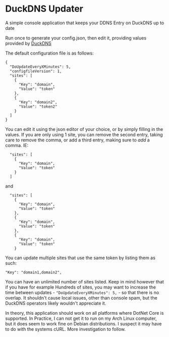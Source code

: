 # DuckDNS Updater
A simple console application that keeps your DDNS Entry on DuckDNS up to date

Run once to generate your config.json, then edit it, providing values provided by [DuckDNS](https://www.duckdns.org)

The default configuration file is as follows:
```
{
  "DoUpdateEveryXMinutes": 5,
  "configfileVersion": 1,
  "sites": [
    {
      "Key": "domain",
      "Value": "token"
    },
    {
      "Key": "domain2",
      "Value": "token2"
    }
  ]
}
```

You can edit it using the json editor of your choice, or by simply filling in the values. If you are only using 1 site, you can remove the second entry, taking care to remove the comma, or add a third entry, making sure to _add_ a comma. IE:

```
  "sites": [
    {
      "Key": "domain",
      "Value": "token"
    }
  ]
```
and 
```
  "sites": [
    {
      "Key": "domain",
      "Value": "token"
    },
    {
      "Key": "domain",
      "Value": "token"
    },
    {
      "Key": "domain",
      "Value": "token"
    }
```

You can update multiple sites that use the same token by listing them as such:
```
"Key": "domain1,domain2",
```


You can have an unlimited number of sites listed. Keep in mind however that if you have for example Hundreds of sites, you may want to increase the time between updates - `"DoUpdateEveryXMinutes": 5,` - so that there is no overlap. It shouldn't cause local issues, other than console spam, but the DuckDNS operators likely wouldn't appreciate it.


In theory, this application should work on all platforms where DotNet Core is supported. In Practice, I can not get it to run on my Arch Linux computer, but it does seem to work fine on Debian distributions. I suspect it may have to do with the systems cURL. More investigation to follow.
